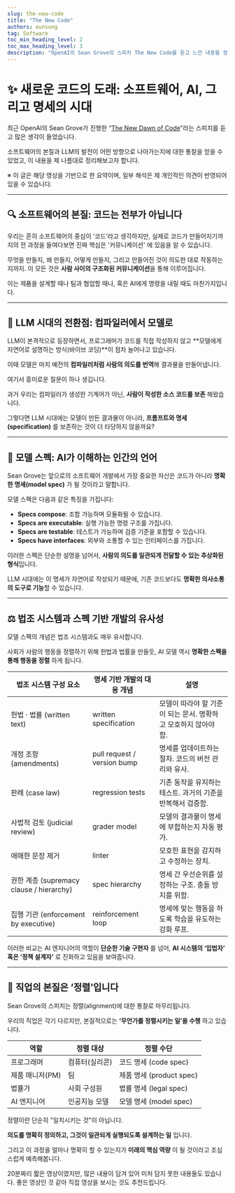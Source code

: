```yaml
---
slug: the-new-code
title: "The New Code"
authors: eunsung
tag: Software
toc_min_heading_level: 2
toc_max_heading_level: 3
description: "OpenAI의 Sean Grove의 스피치 The New Code를 듣고 느낀 내용을 정리했습니다. Agent 시대에 새로운 코드의 모습이 어떨지 상상해보는 시간이였습니다."
---
```


# ✨ 새로운 코드의 도래: 소프트웨어, AI, 그리고 명세의 시대

최근 OpenAI의 Sean Grove가 진행한 “[The New Dawn of Code](https://www.youtube.com/watch?v=8rABwKRsec4)”라는 스피치를 듣고 많은 생각이 들었습니다.

소프트웨어의 본질과 LLM의 발전이 어떤 방향으로 나아가는지에 대한 통찰을 얻을 수 있었고, 이 내용을 제 나름대로 정리해보고자 합니다.

※ 이 글은 해당 영상을 기반으로 한 요약이며, 일부 해석은 제 개인적인 의견이 반영되어 있을 수 있습니다.

---

## 🔍 소프트웨어의 본질: 코드는 전부가 아닙니다

우리는 흔히 소프트웨어의 중심이 ‘코드’라고 생각하지만, 실제로 코드가 만들어지기까지의 전 과정을 들여다보면 진짜 핵심은 '커뮤니케이션' 에 있음을 알 수 있습니다.

무엇을 만들지, 왜 만들지, 어떻게 만들지, 그리고 만들어진 것이 의도한 대로 작동하는지까지.
이 모든 것은 **사람 사이의 구조화된 커뮤니케이션**을 통해 이루어집니다.

이는 제품을 설계할 때나 팀과 협업할 때나, 혹은 AI에게 명령을 내릴 때도 마찬가지입니다.

---

## 🤖 LLM 시대의 전환점: 컴파일러에서 모델로

LLM이 본격적으로 등장하면서, 프로그래머가 코드를 직접 작성하지 않고 **모델에게 자연어로 설명하는 방식(바이브 코딩)**이 점차 늘어나고 있습니다.

이때 모델은 마치 예전의 **컴파일러처럼 사람의 의도를 번역**해 결과물을 만들어냅니다.

여기서 흥미로운 질문이 하나 생깁니다.

과거 우리는 컴파일러가 생성한 기계어가 아닌, **사람이 작성한 소스 코드를 보존** 해왔습니다.

그렇다면 LLM 시대에는 모델이 만든 결과물이 아니라, **프롬프트와 명세(specification)** 를 보존하는 것이 더 타당하지 않을까요?

---

## 📄 모델 스펙: AI가 이해하는 인간의 언어

Sean Grove는 앞으로의 소프트웨어 개발에서 가장 중요한 자산은 코드가 아니라 **명확한 명세(model spec)** 가 될 것이라고 말합니다.

모델 스펙은 다음과 같은 특징을 가집니다:

- **Specs compose**: 조합 가능하며 모듈화될 수 있습니다.
- **Specs are executable**: 실행 가능한 명령 구조를 가집니다.
- **Specs are testable**: 테스트가 가능하며 검증 기준을 포함할 수 있습니다.
- **Specs have interfaces**: 외부와 소통할 수 있는 인터페이스를 가집니다.

이러한 스펙은 단순한 설명을 넘어서, **사람의 의도를 일관되게 전달할 수 있는 추상화된 형식**입니다.

LLM 시대에는 이 명세가 자연어로 작성되기 때문에, 기존 코드보다도 **명확한 의사소통의 도구로 기능**할 수 있습니다.

---

## ⚖️ 법조 시스템과 스펙 기반 개발의 유사성

모델 스펙의 개념은 법조 시스템과도 매우 유사합니다.

사회가 사람의 행동을 정렬하기 위해 헌법과 법률을 만들듯, AI 모델 역시 **명확한 스펙을 통해 행동을 정렬** 하게 됩니다.

| 법조 시스템 구성 요소 | 명세 기반 개발의 대응 개념 | 설명 |
| --- | --- | --- |
| 헌법 · 법률 (written text) | written specification | 모델이 따라야 할 기준이 되는 문서. 명확하고 모호하지 않아야 함. |
| 개정 조항 (amendments) | pull request / version bump | 명세를 업데이트하는 절차. 코드의 버전 관리와 유사. |
| 판례 (case law) | regression tests | 기존 동작을 유지하는 테스트. 과거의 기준을 반복해서 검증함. |
| 사법적 검토 (judicial review) | grader model | 모델의 결과물이 명세에 부합하는지 자동 평가. |
| 애매한 문장 제거 | linter | 모호한 표현을 감지하고 수정하는 장치. |
| 권한 계층 (supremacy clause / hierarchy) | spec hierarchy | 명세 간 우선순위를 설정하는 구조. 충돌 방지를 위함. |
| 집행 기관 (enforcement by executive) | reinforcement loop | 명세에 맞는 행동을 하도록 학습을 유도하는 강화 루프. |

이러한 비교는 AI 엔지니어의 역할이 **단순한 기술 구현자** 를 넘어, **AI 시스템의 ‘입법자’ 혹은 ‘정책 설계자’** 로 진화하고 있음을 보여줍니다.

---

## 🧭 직업의 본질은 ‘정렬’입니다

Sean Grove의 스피치는 정렬(alignment)에 대한 통찰로 마무리됩니다.

우리의 직업은 각기 다르지만, 본질적으로는 **‘무언가를 정렬시키는 일’을 수행** 하고 있습니다.

| 역할 | 정렬 대상 | 정렬 수단 |
| --- | --- | --- |
| 프로그래머 | 컴퓨터(실리콘) | 코드 명세 (code spec) |
| 제품 매니저(PM) | 팀 | 제품 명세 (product spec) |
| 법률가 | 사회 구성원 | 법률 명세 (legal spec) |
| AI 엔지니어 | 인공지능 모델 | 모델 명세 (model spec) |

정렬이란 단순히 "일치시키는 것"이 아닙니다.

**의도를 명확히 정의하고, 그것이 일관되게 실행되도록 설계하는 일** 입니다.

그리고 이 과정을 얼마나 명확히 할 수 있는지가 **미래의 핵심 역량** 이 될 것이라고 조심스럽게 예측해봅니다.

20분짜리 짧은 영상이였지만, 많은 내용이 담겨 있어 미처 담지 못한 내용들도 있습니다. 좋은 영상인 것 같아 직접 영상을 보시는 것도 추천드립니다.